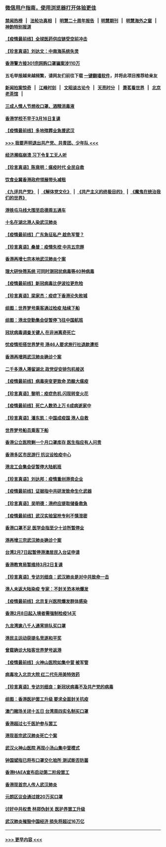 ### [微信用户指南，使用浏览器打开体验更佳](https://github.com/gfw-breaker/banned-news1/blob/master/indexes/wechat-guide.md?t=0)
#### [禁闻热榜](热点新闻.md?t=0)  &nbsp;&nbsp;|&nbsp;&nbsp; [法轮功真相](https://github.com/gfw-breaker/truth/blob/master/README.md?t=0) &nbsp;&nbsp;|&nbsp;&nbsp; [明慧二十周年报告](https://github.com/gfw-breaker/mh-reports/blob/master/README.md?t=0) &nbsp;&nbsp;|&nbsp;&nbsp;[明慧期刊](https://github.com/gfw-breaker/mh-qikan) &nbsp;&nbsp;|&nbsp;&nbsp; [明慧海外之窗](https://github.com/gfw-breaker/mh-news/blob/master/README.md?t=0) &nbsp;&nbsp;|&nbsp;&nbsp; [神韵特别报道](https://github.com/gfw-breaker/mh-news/blob/master/shenyun.md?t=0)
#### [【疫情最前线】全球医药供应链受空前冲击](../pages/nsc415/n11869614.md?t=02161255) 
#### [【珍言真语】刘达文：中南海系统失灵](../pages/nsc415/n11869465.md?t=02161255) 
#### [香港警方接301宗网购口罩骗案涉110万](../pages/nsc415/n11867572.md?t=02161255) 
#### 五毛举报越来越频繁，请网友们前往下载 [一键翻墙软件](https://github.com/gfw-breaker/ssr-accounts)，并将此项目推荐给亲友
#### [新闻拍案惊奇](https://github.com/gfw-breaker/banned-news1/blob/master/pages/link4.md) &nbsp;&nbsp;|&nbsp;&nbsp; [江峰时刻](https://github.com/gfw-breaker/banned-news1/blob/master/pages/link4.md) &nbsp;&nbsp;|&nbsp;&nbsp; [文昭谈古论今](https://github.com/gfw-breaker/banned-news1/blob/master/pages/link4.md) &nbsp;&nbsp;|&nbsp;&nbsp; [天亮时分](https://github.com/gfw-breaker/banned-news1/blob/master/pages/link4.md) &nbsp;&nbsp;|&nbsp;&nbsp; [萧茗看世界](https://github.com/gfw-breaker/banned-news1/blob/master/pages/link4.md) &nbsp;&nbsp;|&nbsp;&nbsp; [北京老茶馆](https://github.com/gfw-breaker/banned-news1/blob/master/pages/link4.md) &nbsp;&nbsp;|&nbsp;&nbsp; 
#### [三成人情人节想收口罩、酒精消毒液](../pages/nsc415/n11867523.md?t=02161255) 
#### [香港学校不早于3月16日复课](../pages/nsc415/n11867498.md?t=02161255) 
#### [【疫情最前线】多地殡葬业急援武汉](../pages/nsc415/n11866914.md?t=02161255) 
#### [>>> 我要声明退出共产党、共青团、少年队 <<<](https://github.com/begood0513/goodnews/blob/master/quit/letter.md) 
#### [经济濒临崩溃 习下令复工无人听](../pages/nsc415/n11867269.md?t=02161255) 
#### [【珍言真语】陈竟明：瘟疫时代 全民自救](../pages/nsc415/n11866765.md?t=02161255) 
#### [饮食业冀香港政府领展带头减租](../pages/nsc415/n11864876.md?t=02161255) 
#### [《九评共产党》](https://github.com/begood0513/9ping.md/blob/master/README.md) &nbsp;|&nbsp; [《解体党文化》](../../../../jtdwh.md/blob/master/README.md)  &nbsp;|&nbsp; [《共产主义的终极目的》](../../../../gczydzjmd.md/blob/master/README.md) &nbsp;|&nbsp; [《魔鬼在统治我们的世界》](../../../../mgztzwmdsj.md/blob/master/README.md) 
#### [港铁屯马线大围至启德周五通车](../pages/nsc415/n11864842.md?t=02161255) 
#### [十名在湖北港人染武汉肺炎](../pages/nsc415/n11864807.md?t=02161255) 
#### [【疫情最前线】广东急征私产 趁危军管？](../pages/nsc415/n11864205.md?t=02161255) 
#### [【珍言真语】桑普：疫情失控 中共五宗罪](../pages/nsc415/n11864157.md?t=02161255) 
#### [香港再增七宗本地武汉肺炎个案](../pages/nsc415/n11862405.md?t=02161255) 
#### [理大研快筛系统 可同时测冠状病毒等40种病毒](../pages/nsc415/n11862376.md?t=02161255) 
#### [【疫情最前线】新冠病毒比伊波拉更危险](../pages/nsc415/n11862199.md?t=02161255) 
#### [【珍言真语】梁家杰：疫症下香港沦失败城](../pages/nsc415/n11861588.md?t=02161255) 
#### [组图：世界梦号乘客通过检疫 陆续下船](../pages/nsc415/n11858302.md?t=02161255) 
#### [组图：港龙空勤集会促暂停飞往中国航班](../pages/nsc415/n11858190.md?t=02161255) 
#### [冠状病毒调查关键人 在非洲离奇死亡](../pages/nsc415/n11859798.md?t=02161255) 
#### [忧疫情拒搭世界梦号 港46人要求旅行社退款遭拒](../pages/nsc415/n11859849.md?t=02161255) 
#### [香港再增两武汉肺炎确诊个案](../pages/nsc415/n11859833.md?t=02161255) 
#### [二千多港人滞留湖北 政党促安排包机接送](../pages/nsc415/n11859831.md?t=02161255) 
#### [【疫情最前线】病毒突变更致命 恐酿大瘟疫](../pages/nsc415/n11859604.md?t=02161255) 
#### [【珍言真语】黎明：疫症危机 闪现转变火花](../pages/nsc415/n11859199.md?t=02161255) 
#### [【疫情最前线】死亡人数恐上万 6成病逝家中](../pages/nsc415/n11856687.md?t=02161255) 
#### [【珍言真语】潘东凯：中国成疫国 港人自救](../pages/nsc415/n11856962.md?t=02161255) 
#### [世界梦号船员乘客下船](../pages/nsc415/n11856883.md?t=02161255) 
#### [香港公立医院剩一个月口罩库存 医生指应有人问责](../pages/nsc415/n11856875.md?t=02161255) 
#### [香港多区市民游行 抗议设检疫中心](../pages/nsc415/n11856866.md?t=02161255) 
#### [港龙工会集会促暂停大陆航班](../pages/nsc415/n11856840.md?t=02161255) 
#### [【珍言真语】刘达邦：疫情重创港资企业](../pages/nsc415/n11854274.md?t=02161255) 
#### [【疫情最前线】证据指中共研发致命生化武器](../pages/nsc415/n11853087.md?t=02161255) 
#### [【珍言真语】吴明德：港府应提取储备救急](../pages/nsc415/n11852734.md?t=02161255) 
#### [【疫情最前线】武汉实验室抢专利不慎泄密](../pages/nsc415/n11850310.md?t=02161255) 
#### [香港口罩不足 医学会指至少十诊所暂停业](../pages/nsc415/n11850301.md?t=02161255) 
#### [港再增三宗武汉肺炎确诊个案](../pages/nsc415/n11850328.md?t=02161255) 
#### [台湾2月7日起暂停港澳居民入台证申请](../pages/nsc415/n11850304.md?t=02161255) 
#### [香港教育局暂维持3月2日复课](../pages/nsc415/n11850260.md?t=02161255) 
#### [【珍言真语】专访刘细良：武汉肺炎是对中共致命一击](../pages/nsc415/n11849934.md?t=02161255) 
#### [港人未返大陆染疫 专家：不封关恐本地爆发](../pages/nsc415/n11848021.md?t=02161255) 
#### [【疫情最前线】北京复兴医院爆发群体感染](../pages/nsc415/n11847626.md?t=02161255) 
#### [香港2月8日起入境者需强制检疫14天](../pages/nsc415/n11847658.md?t=02161255) 
#### [九龙湾逾八千人通宵排队买口罩](../pages/nsc415/n11847647.md?t=02161255) 
#### [港民主运动获提名竞逐和平奖](../pages/nsc415/n11847633.md?t=02161255) 
#### [曾载确诊大陆客世界梦号返港](../pages/nsc415/n11847608.md?t=02161255) 
#### [【疫情最前线】火神山医院如集中营 被军管](../pages/nsc415/n11847524.md?t=02161255) 
#### [病毒攻入北京大院 红二代先用美特效药](../pages/nsc415/n11847427.md?t=02161255) 
#### [【珍言真语】专访刘细良：新冠状病毒不及共产党的病毒](../pages/nsc415/n11847164.md?t=02161255) 
#### [组图：香港医护罢工升级 要求全面封关抗疫](../pages/nsc415/n11844107.md?t=02161255) 
#### [澳门赌场关闭十五日 台湾周四实名制买口罩](../pages/nsc415/n11845083.md?t=02161255) 
#### [香港超过七千医护参与罢工](../pages/nsc415/n11845051.md?t=02161255) 
#### [港现首宗武汉肺炎死亡个案](../pages/nsc415/n11844998.md?t=02161255) 
#### [武汉火神山医院 再现小汤山集中营模式](../pages/nsc415/n11844763.md?t=02161255) 
#### [钟国斌指已将布口罩交化验所 测试能否防菌](../pages/nsc415/n11842783.md?t=02161255) 
#### [香港HAEA宣布启动第二阶段罢工](../pages/nsc415/n11842723.md?t=02161255) 
#### [香港现首宗人传人武汉肺炎](../pages/nsc415/n11842766.md?t=02161255) 
#### [元朗区议会通过拨20万买口罩](../pages/nsc415/n11842754.md?t=02161255) 
#### [讨好中共权贵 林郑伪封关 医护界罢工升级](../pages/nsc415/n11842359.md?t=02161255) 
#### [武汉肺炎摧毁中国经济 损失将超过16万亿](../pages/nsc415/n11839723.md?t=02161255) 

----
#### [ >>> 更早内容 <<< ](../indexes/nsc415-earlier.md)
